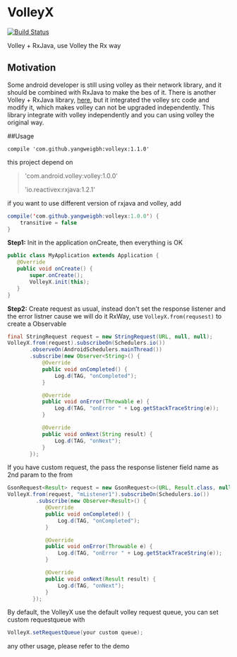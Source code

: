 # VolleyX

[![Build Status](https://travis-ci.org/yangweigbh/VolleyX.svg?branch=master)](https://travis-ci.org/yangweigbh/VolleyX)

Volley + RxJava, use Volley the Rx way

## Motivation
Some android developer is still using volley as their network library, and it should be combined with RxJava to make the bes of it. There is another Volley + RxJava library, [here](https://github.com/kymjs/RxVolley), but it integrated the volley src code and modify it, which makes volley can not be upgraded independently. This library integrate with volley independently and you can using volley the original way.

##Usage

 `compile 'com.github.yangweigbh:volleyx:1.1.0'`

this project depend on     
> 'com.android.volley:volley:1.0.0'
> 
> 'io.reactivex:rxjava:1.2.1'

if you want to use different version of rxjava and volley, add

```java
compile('com.github.yangweigbh:volleyx:1.0.0') {
    transitive = false
}
```
 
 **Step1:** Init in the application onCreate, then everything is OK
 
 ```java
public class MyApplication extends Application {
    @Override
    public void onCreate() {
        super.onCreate();
        VolleyX.init(this);
    }
}
 ```
**Step2:** Create request as usual, instead don't set the response listener and the error listner cause we will do it RxWay, use `VolleyX.from(requsest)` to create a Observable
 
 ```java
final StringRequest request = new StringRequest(URL, null, null);
VolleyX.from(request).subscribeOn(Schedulers.io())
        .observeOn(AndroidSchedulers.mainThread())
        .subscribe(new Observer<String>() {
            @Override
            public void onCompleted() {
                Log.d(TAG, "onCompleted");
            }

            @Override
            public void onError(Throwable e) {
                Log.d(TAG, "onError " + Log.getStackTraceString(e));
            }

            @Override
            public void onNext(String result) {
                Log.d(TAG, "onNext");
            }
        });
 ```
 
 If you have custom request, the pass the response listener field name as 2nd param to the from
 
```java
GsonRequest<Result> request = new GsonRequest<>(URL, Result.class, null, null);
VolleyX.from(request, "mListener1").subscribeOn(Schedulers.io())
         .subscribe(new Observer<Result>() {
            @Override
            public void onCompleted() {
                Log.d(TAG, "onCompleted");
            }

            @Override
            public void onError(Throwable e) {
                Log.d(TAG, "onError " + Log.getStackTraceString(e));
            }

            @Override
            public void onNext(Result result) {
                Log.d(TAG, "onNext");
            }
        });
```
 By default, the VolleyX use the default volley request queue, you can set custom requestqueue with
 
 ```java
 VolleyX.setRequestQueue(your custom queue);
 ```
 any other usage, please refer to the demo
